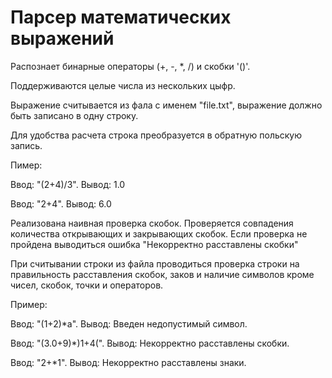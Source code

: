 # Парсер математических выражений

Распознает бинарные операторы (+, -, *, /) и скобки '()'.

Поддерживаются целые числа из нескольких цыфр. 

Выражение считывается из фала с именем "file.txt", выражение должно быть записано в одну строку.

Для удобства расчета строка преобразуется в обратную польскую запись.

Пимер:

Ввод: "(2+4)/3". Вывод: 1.0

Ввод: "2+4". Вывод: 6.0

Реализована наивная проверка скобок. 
Проверяется совпадения количества открывающих и закрывающих скобок. 
Если проверка не пройдена выводиться ошибка "Некорректно расставлены скобки"

При считывании строки из файла проводиться проверка строки на правильность расставления скобок, заков и наличие символов кроме чисел, скобок, точки и операторов.

Пример:

Ввод: "(1+2)*a". Вывод: Введен недопустимый символ.

Ввод: "(3.0+9)*)1+4(". Вывод: Некорректно расставлены скобки.

Ввод: "2+*1". Вывод: Некорректно расставлены знаки.
